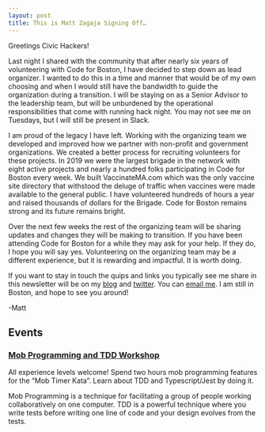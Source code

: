 ```yaml
---
layout: post
title: This is Matt Zagaja Signing Off…
---
```

Greetings Civic Hackers!

Last night I shared with the community that after nearly six years of volunteering with Code for Boston, I have decided to step down as lead organizer. I wanted to do this in a time and manner that would be of my own choosing and when I would still have the bandwidth to guide the organization during a transition. I will be staying on as a Senior Advisor to the leadership team, but will be unburdened by the operational responsibilities that come with running hack night. You may not see me on Tuesdays, but I will still be present in Slack.

I am proud of the legacy I have left. Working with the organizing team we developed and improved how we partner with non-profit and government organizations. We created a better process for recruiting volunteers for these projects. In 2019 we were the largest brigade in the network with eight active projects and nearly a hundred folks participating in Code for Boston every week. We built VaccinateMA.com which was the only vaccine site directory that withstood the deluge of traffic when vaccines were made available to the general public. I have volunteered hundreds of hours a year and raised thousands of dollars for the Brigade. Code for Boston remains strong and its future remains bright.

Over the next few weeks the rest of the organizing team will be sharing updates and changes they will be making to transition. If you have been attending Code for Boston for a while they may ask for your help. If they do, I hope you will say yes. Volunteering on the organizing team may be a different experience, but it is rewarding and impactful. It is worth doing.

If you want to stay in touch the quips and links you typically see me share in this newsletter will be on my [blog](https://www.zagaja.com/) and [twitter](https://www.twitter.com/). You can [email me](mailto:mattz@codeforboston.org). I am still in Boston, and hope to see you around!

-Matt

## Events
### [Mob Programming and TDD Workshop](https://docs.google.com/document/d/1IhVHif_YHBigiJCA1zY0IwwdtHXWX28XqRCsuxJOSzM/edit#heading=h.4ipjp8tf74m0)

All experience levels welcome! Spend two hours mob programming features for the “Mob Timer Kata”.  Learn about TDD and Typescript/Jest by doing it.

Mob Programming is a technique for facilitating a group of people working collaboratively on one computer. TDD is a powerful technique where you write tests before writing one line of code and your design evolves from the tests.